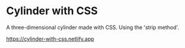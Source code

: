 # Cylinder with CSS

A three-dimensional cylinder made with CSS. Using the 'strip method'.

https://cylinder-with-css.netlify.app
